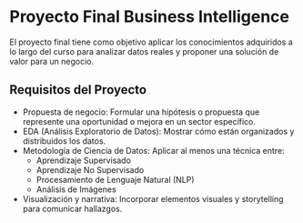# Proyecto Final Business Intelligence

El proyecto final tiene como objetivo aplicar los conocimientos adquiridos a lo largo del curso para analizar datos reales y proponer una solución de valor para un negocio.

## Requisitos del Proyecto

* Propuesta de negocio: Formular una hipótesis o propuesta que represente una oportunidad o mejora en un sector específico.
* EDA (Análisis Exploratorio de Datos): Mostrar cómo están organizados y distribuidos los datos.
* Metodología de Ciencia de Datos: Aplicar al menos una técnica entre:
	* Aprendizaje Supervisado
	* Aprendizaje No Supervisado
	* Procesamiento de Lenguaje Natural (NLP)
	* Análisis de Imágenes
* Visualización y narrativa: Incorporar elementos visuales y storytelling para comunicar hallazgos.
